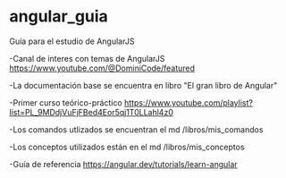 # angular_guia

Guía para el estudio de AngularJS

-Canal de interes con temas de AngularJS https://www.youtube.com/@DominiCode/featured

-La documentación base se encuentra en libro "El gran libro de Angular"

-Primer curso teórico-práctico https://www.youtube.com/playlist?list=PL_9MDdjVuFjFBed4Eor5qj1T0LLahl4z0

-Los comandos utlizados se encuentran el md /libros/mis_comandos

-Los conceptos utilizados están en el md /libros/mis_conceptos

-Guía de referencia https://angular.dev/tutorials/learn-angular
